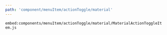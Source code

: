 ```yaml
---
path: 'component/menuItem/actionToggle/material'
---
```


`embed:components/menuItem/actionToggle/material/MaterialActionToggleItem.js`
